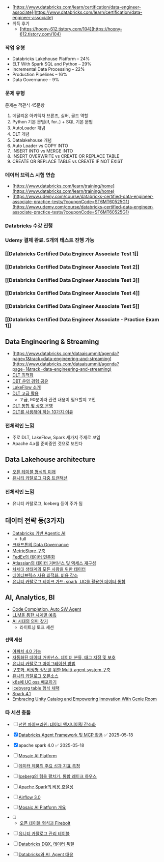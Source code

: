 - [https://www.databricks.com/learn/certification/data-engineer-associate](https://www.databricks.com/learn/certification/data-engineer-associate)
- 취득 후기
    - [https://hoony-612.tistory.com/104](https://hoony-612.tistory.com/104)

### 작업 유형

- Databricks Lakehouse Platform – 24%
- ELT With Spark SQL and Python – 29%
- Incremental Data Processing – 22%
- Production Pipelines – 16%
- Data Governance – 9%

### 문제 유형

문제는 객관식 45문항

1. 메달리온 아키텍처 브론즈, 실버, 골드 역할
2. Python 기본 문법(if, for..) + SQL 기본 문법
3. AutoLoader 개념
4. DLT 개념
5. Datalakehouse 개념
6. Auto Loader vs COPY INTO
7. INSERT INTO vs MERGE INTO
8. INSERT OVERWRITE vs CREATE OR REPLACE TABLE
9. CREATE OR REPLACE TABLE vs CREATE IF NOT EXIST

### 데이터 브릭스 시험 연습

- [https://www.databricks.com/learn/training/home](https://www.databricks.com/learn/training/home)
- [https://www.udemy.com/course/databricks-certified-data-engineer-associate-practice-tests/?couponCode=ST6MT60525G1](https://www.udemy.com/course/databricks-certified-data-engineer-associate-practice-tests/?couponCode=ST6MT60525G1)

### Databricks 수강 진행

### Udemy 결제 완료. 5개의 테스트 진행 가능


### [[Databricks Certified Data Engineer Associate Test 1]]

### [[Databricks Certified Data Engineer Associate Test 2]]

### [[Databricks Certified Data Engineer Associate Test 3]]

### [[Databricks Certified Data Engineer Associate Test 4]]

### [[Databricks Certified Data Engineer Associate Test 5]]

### [[Databricks Certified Data Engineer Associate - Practice Exam 1]]

## Data Engineering & Streaming
- [https://www.databricks.com/dataaisummit/agenda?page=1&track=data-engineering-and-streaming](https://www.databricks.com/dataaisummit/agenda?page=1&track=data-engineering-and-streaming)
- [DLT 최적화](https://www.databricks.com/dataaisummit/session/top-performance-and-cost-optimizations-dlt)
- [DBT 운영 경험 공유](https://www.databricks.com/dataaisummit/session/sponsored-dbt-labs-leveling-data-engineering-riot-how-we-rolled-out-dbt)
- [LakeFlow 소개](https://www.databricks.com/dataaisummit/session/introducing-lakeflow-future-data-engineering-databricks)
- [DLT 고급 활용](https://www.databricks.com/dataaisummit/session/getting-most-out-dlt-deep-dive-whats-new-and-best-practices)
    - 고급, 90분이라 관련 내용이 필요할지 고민
- [DLT 통합 및 상호 운영](https://www.databricks.com/dataaisummit/session/dlt-integrations-and-interoperability-get-data-and-anywhere)
- [DLT를 사용해야 하는 10가지 이유](https://www.databricks.com/dataaisummit/session/10-reasons-use-databricks-delta-live-tables-your-next-data-processing)

### 전체적인 느낌
- 주로 DLT, LakeFlow, Spark 세가지 주제로 보임
- Apache 4.x를 준비중인 것으로 보인다

## Data Lakehouse architecture
- [오픈 테이블 형식의 미래](https://www.databricks.com/dataaisummit/session/future-open-table-formats)
- [유니티 카탈로그 다중 트랜잭션](https://www.databricks.com/dataaisummit/session/multi-format-multi-table-multi-statement-transactions-unity-catalog)

### 전체적인 느낌

- 유니티 카탈로그, Iceberg 등이 주가 됨

## 데이터 전략 등(3가지)
- [Databricks 기반 Agentic AI](https://www.databricks.com/dataaisummit/session/building-reliable-agentic-ai-databricks)
	- full
- [크래프톤의 Data Governance](https://www.databricks.com/dataaisummit/session/franchise-ip-and-data-governance-krafton-driving-cost-efficiency-and)
- [MetricStore 구축](https://www.databricks.com/dataaisummit/session/got-metrics-build-metric-store-tour-developing-metrics-through-uc)
- [FedEx의 데이터 민주화](https://www.databricks.com/dataaisummit/session/how-fedex-achieved-self-serve-analytics-and-data-democratization)
- [Atlassian의 데이터 거버넌스 및 액세스 재구성](https://www.databricks.com/dataaisummit/session/reimagining-data-governance-and-access-atlassian)
- [차세대 생태계의 모든 사람을 위한 데이터](https://www.databricks.com/dataaisummit/session/smashing-silos-shaping-future-data-all-next-gen-ecosystem)
- [데이터브릭스 사용 최적화. 비용 감소](https://www.databricks.com/dataaisummit/session/sponsored-capital-one-software-how-capital-one-balances-lower-cost-and)
- [유니티 카탈로그 레이크 가드: spark, UC를 활용한 데이터 통합](https://www.databricks.com/dataaisummit/session/unity-catalog-lakeguard-secure-and-efficient-compute-your-enterprise)

## AI, Analytics, BI
- [Code Completion, Auto SW Agent](https://www.databricks.com/dataaisummit/session/code-completion-autonomous-software-engineering-agents)
- [LLM을 통한 시계열 예측](https://www.databricks.com/dataaisummit/session/harnessing-databricks-advanced-llm-time-series-models-healthcare)
- [AI 시대의 의미 찾기](https://www.databricks.com/dataaisummit/session/searching-meaning-age-ai)
    - 라이트닝 토크 세션

#### 선택 세션
- [아파치 4.0 기능](https://www.databricks.com/dataaisummit/session/whats-new-apache-sparktm-40)
- [자동화된 데이터 거버넌스. 데이터 분류, 태그 지정 및 보호](https://www.databricks.com/dataaisummit/session/unleash-power-automated-data-governance-classify-tag-and-protect-your)
- [유니티 카탈로그 마이그레이션 방법](https://www.databricks.com/dataaisummit/session/simplifying-migration-experience-unity-catalog)
- [구조화, 비정형 정보를 위한 Multi-agent system 구축](https://www.databricks.com/dataaisummit/session/talking-all-your-data-building-multi-agent-systems-structured-and)
- [유니티 카탈로그 오픈소스](https://www.databricks.com/dataaisummit/session/open-source-unity-catalog-getting-started-best-practices-and-governance)
- [k8s에 UC oss 배포하기](https://www.databricks.com/dataaisummit/session/deploying-unity-catalog-oss-kubernetes-simplifying-infrastructure)
- [icebverg table 형식 채택](https://www.databricks.com/dataaisummit/session/iceberg-table-format-adoption-and-unified-metadata-catalog)
- [Spark 4.1](https://www.databricks.com/dataaisummit/session/inside-spark-41-preview-latest-innovations)
- [Embracing Unity Catalog and Empowering Innovation With Genie Room](https://www.databricks.com/dataaisummit/session/embracing-unity-catalog-and-empowering-innovation-genie-room)

### 타 세션 충돌
- [ ] [선언 파이프라인: 데이터 엔지니어링 간소화](https://www.databricks.com/dataaisummit/session/declarative-pipelines-simplifying-data-engineering-workloads)
- [x] [Databricks Agent Framework 및 MCP 활용](https://www.databricks.com/dataaisummit/session/building-tool-calling-agents-databricks-agent-framework-and-mcp) ✅ 2025-05-18

- [x] apache spark 4.0 ✅ 2025-05-18
- [ ] [Mosaic AI Platform](https://www.databricks.com/dataaisummit/session/evolving-agent-complexity-building-multi-agent-systems-mosaic-ai)

- [ ] [데이터 제품의 주요 성과 지표 측정](https://www.databricks.com/dataaisummit/session/measuring-user-adoption-and-kpis-data-products-using-databricks-system)

- [ ] [Iceberg의 힘을 펼치기, 통합 레이크 하우스](https://www.databricks.com/dataaisummit/session/unlocking-power-iceberg-our-journey-unified-lakehouse-databricks)

- [ ] [Apache Spark의 비용 효율성](https://www.databricks.com/dataaisummit/session/saving-millions-millions-navigating-towards-cost-efficiency-pinterests)

- [ ] [Airflow 3.0](https://www.databricks.com/dataaisummit/session/sponsored-astronomer-unlocking-future-data-orchestration-introducing)

- [ ] [Mosaic AI Platform 개요](https://www.databricks.com/dataaisummit/session/intro-mosaic-ai-platform-building-data-intelligence-your-ai-solutions)

- [ ] - [오픈 테이블 형식과 Firebolt](https://www.databricks.com/dataaisummit/session/sponsored-firebolt-10ms-queries-iceberg-turbocharging-your-lakehouse)

- [ ] [유니티 카탈로그 관리 테이블](https://www.databricks.com/dataaisummit/session/unity-catalog-managed-tables-powerful-easy-and-interoperable)

- [ ] [Databricks DQX, 데이터 품질](https://www.databricks.com/dataaisummit/session/elevating-data-quality-standards-databricks-dqx)
- [ ] [Databricks와 AI, Agent 대응](https://www.databricks.com/dataaisummit/session/how-should-enterprises-tackle-ai-agents-and-data-cloud-databricks)
